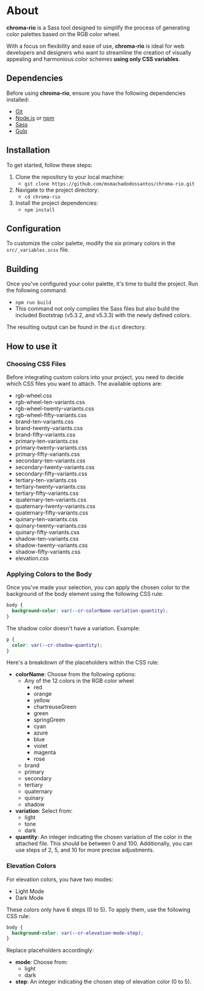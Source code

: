 # About

**chroma-rio** is a Sass tool designed to simplify the process of generating color palettes based on the RGB color wheel.

With a focus on flexibility and ease of use, **chroma-rio** is ideal for web developers and designers who want to streamline the creation of visually appealing and harmonious color schemes **using only CSS variables**.

## Dependencies

Before using **chroma-rio**, ensure you have the following dependencies installed:

- [Git](https://git-scm.com/)
- [Node.js](https://nodejs.org/en) or [npm](https://www.npmjs.com/)
- [Sass](https://sass-lang.com/)
- [Gulp](https://gulpjs.com/)

## Installation

To get started, follow these steps:

1. Clone the repository to your local machine:
   - `git clone https://github.com/msmachadodossantos/chroma-rio.git`
2. Navigate to the project directory:
   - `cd chroma-rio`
3. Install the project dependencies:
   - `npm install`

## Configuration

To customize the color palette, modify the six primary colors in the `src/_variables.scss` file.

## Building

Once you've configured your color palette, it's time to build the project. Run the following command:

- `npm run build`
- This command not only compiles the Sass files but also build the included Bootstrap (v5.3.2, and v5.3.3) with the newly defined colors.

The resulting output can be found in the `dist` directory.

## How to use it

### Choosing CSS Files

Before integrating custom colors into your project, you need to decide which CSS files you want to attach. The available options are:

- rgb-wheel.css
- rgb-wheel-ten-variants.css
- rgb-wheel-twenty-variants.css
- rgb-wheel-fifty-variants.css
- brand-ten-variants.css
- brand-twenty-variants.css
- brand-fifty-variants.css
- primary-ten-variants.css
- primary-twenty-variants.css
- primary-fifty-variants.css
- secondary-ten-variants.css
- secondary-twenty-variants.css
- secondary-fifty-variants.css
- tertiary-ten-variants.css
- tertiary-twenty-variants.css
- tertiary-fifty-variants.css
- quaternary-ten-variants.css
- quaternary-twenty-variants.css
- quaternary-fifty-variants.css
- quinary-ten-variants.css
- quinary-twenty-variants.css
- quinary-fifty-variants.css
- shadow-ten-variants.css
- shadow-twenty-variants.css
- shadow-fifty-variants.css
- elevation.css

### Applying Colors to the Body

Once you've made your selection, you can apply the chosen color to the background of the body element using the following CSS rule:

```css
body {
  background-color: var(--cr-colorName-variation-quantity);
}
```

The shadow color doesn't have a variation. Example:

```css
p {
  color: var(--cr-shadow-quantity);
}
```

Here's a breakdown of the placeholders within the CSS rule:

- **colorName**: Choose from the following options:
  - Any of the 12 colors in the RGB color wheel
    - red
    - orange
    - yellow
    - chartreuseGreen
    - green
    - springGreen
    - cyan
    - azure
    - blue
    - violet
    - magenta
    - rose
  - brand
  - primary
  - secondary
  - tertiary
  - quaternary
  - quinary
  - shadow
- **variation**: Select from:
  - light
  - tone
  - dark
- **quantity**: An integer indicating the chosen variation of the color in the attached file. This should be between 0 and 100. Additionally, you can use steps of 2, 5, and 10 for more precise adjustments.

### Elevation Colors

For elevation colors, you have two modes:

- Light Mode
- Dark Mode

These colors only have 6 steps (0 to 5). To apply them, use the following CSS rule:

```css
body {
  background-color: var(--cr-elevation-mode-step);
}
```

Replace placeholders accordingly:

- **mode**: Choose from:
  - light
  - dark
- **step**: An integer indicating the chosen step of elevation color (0 to 5).
